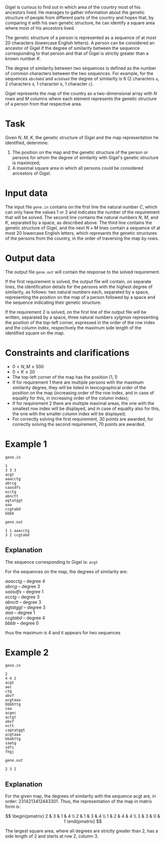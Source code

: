 Gigel is curious to find out in which area of the country most of his ancestors lived. He manages to gather information about the genetic structure of people from different parts of the country and hopes that, by comparing it with his own genetic structure, he can identify a square area where most of his ancestors lived.

The genetic structure of a person is represented as a sequence of at most $20$ characters (lowercase English letters). A person can be considered an ancestor of Gigel if the degree of similarity between the sequence corresponding to that person and that of Gigel is strictly greater than a known number $K$.

The degree of similarity between two sequences is defined as the number of common characters between the two sequences. For example, for the sequences `abcdabd` and `acbdaad` the degree of similarity is $6$ ($2$ characters `a`, $2$ characters `d`, $1$ character `b`, $1$ character `c`).

Gigel represents the map of the country as a two-dimensional array with $N$ rows and $M$ columns where each element represents the genetic structure of a person from that respective area.

# Task

Given $N$, $M$, $K$, the genetic structure of Gigel and the map representation he identified, determine:

1) The position on the map and the genetic structure of the person or persons for whom the degree of similarity with Gigel's genetic structure is maximized;
2) A maximal square area in which all persons could be considered ancestors of Gigel.

# Input data

The input file `gene.in` contains on the first line the natural number $C$, which can only have the values $1$ or $2$ and indicates the number of the requirement that will be solved. The second line contains the natural numbers $N$, $M$, and $K$, separated by a space, as described above. The third line contains the genetic structure of Gigel, and the next $N \times M$ lines contain a sequence of at most $20$ lowercase English letters, which represents the genetic structures of the persons from the country, in the order of traversing the map by rows.

# Output data

The output file `gene.out` will contain the response to the solved requirement.

If the first requirement is solved, the output file will contain, on separate lines, the identification details for the persons with the highest degree of similarity, as follows: two natural numbers each, separated by a space, representing the position on the map of a person followed by a space and the sequence indicating their genetic structure.

If the requirement $2$ is solved, on the first line of the output file will be written, separated by a space, three natural numbers $x y lgmax$ representing the position of the top-left corner, expressed in the order of the row index and the column index, respectively the maximum side length of the identified square on the map.

# Constraints and clarifications

* $0 \lt N, M \leq 500$
* $0 \lt K \leq 20$
* The top-left corner of the map has the position $(1, 1)$
* If for requirement $1$ there are multiple persons with the maximum similarity degree, they will be listed in lexicographical order of the position on the map (increasing order of the row index, and in case of equality for this, in increasing order of the column index);
* If for requirement $2$ there are multiple maximal areas, the one with the smallest row index will be displayed, and in case of equality also for this, the one with the smaller column index will be displayed;
* For correctly solving the first requirement, $30$ points are awarded, for correctly solving the second requirement, $70$ points are awarded.

# Example 1

`gene.in`
```
1
3 3 3
acgt
aaacctg
abrcg
saasdfs
ecctg
abnctt
agtatggt
aaa
ccgtabd
bbbb
```

`gene.out`
```
1 1 aaacctg
3 2 ccgtabd
```

## Explanation

The sequence corresponding to Gigel is: `acgt`

For the sequences on the map, the degrees of similarity are:

$aaacctg$ – degree $4$  
$abrcg$ – degree $3$  
$saasdfs$ – degree $1$  
$ecctg$ – degree $3$  
$abnctt$ – degree $3$  
$agtatggt$ – degree $3$  
$aaa$ – degree $1$  
$ccgtabd$ – degree $4$  
$bbbb$ – degree $0$

thus the maximum is $4$ and it appears for two sequences

# Example 2

`gene.in`
```
2
4 4 2
acgt
aec
ctg
abvf
acgtaaa
bbbbttg
saa
acgec
actgt
abvf
nctt
cagtatggt
acgtaaa
bbabttg
saatg
sdfs
fhgj
```

`gene.out`
```
2 3 2 
```

## Explanation

For the given map, the degrees of similarity with the sequence acgt are, in order: $2 3 1 4 2 1 3 4 1 2 4 4 3 3 0 1$. Thus, the representation of the map in matrix form is:

$$ \begin{pmatrix}
2 & 3 & 1 & 4 \\
2 & 1 & 3 & 4 \\
1 & 2 & 4 & 4 \\
3 & 3 & 0 & 1 
\end{pmatrix} $$

The largest square area, where all degrees are strictly greater than $2$, has a side length of $2$ and starts at row $2$, column $3$.